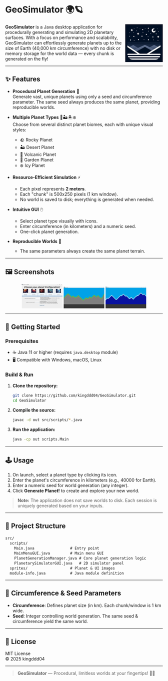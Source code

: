 # GeoSimulator 🌍🪐

<img src="src/sprites/GeoSimulatorIcon.png" alt="GeoSimulator Icon" align="right" width="120"/>

**GeoSimulator** is a Java desktop application for procedurally generating and simulating 2D planetary surfaces. With a focus on performance and scalability, GeoSimulator can effortlessly generate planets up to the size of Earth (40,000 km circumference) with no disk or memory storage for the world data — every chunk is generated on the fly!

---

## ✨ Features

- **Procedural Planet Generation** 🚀  
  Generate vast, unique planets using only a seed and circumference parameter. The same seed always produces the same planet, providing reproducible worlds.

- **Multiple Planet Types** 🌋🏜️🏝️❄️  
  Choose from several distinct planet biomes, each with unique visual styles:
  - 🪨 Rocky Planet
  - 🏜️ Desert Planet
  - 🌋 Volcanic Planet
  - 🌳 Garden Planet
  - ❄️ Icy Planet

- **Resource-Efficient Simulation** ⚡  
  - Each pixel represents **2 meters**.
  - Each "chunk" is 500x250 pixels (1 km window).
  - No world is saved to disk; everything is generated when needed.

- **Intuitive GUI** 🖱️  
  - Select planet type visually with icons.
  - Enter circumference (in kilometers) and a numeric seed.
  - One-click planet generation.

- **Reproducible Worlds** 🔁  
  - The same parameters always create the same planet terrain.

---

## 🖼️ Screenshots

<p align="center">
  <img src="src/sprites/screen1.png" alt="Rocky Planet" width="130"/>
  <img src="src/sprites/screen2.png" alt="Desert Planet" width="130"/>
  <img src="src/sprites/screen3.png" alt="Volcanic Planet" width="130"/>
</p>

---

## 🚀 Getting Started

### Prerequisites

- ☕ Java 11 or higher (requires `java.desktop` module)
- 🖥️ Compatible with Windows, macOS, Linux

### Build & Run

1. **Clone the repository:**
   ```sh
   git clone https://github.com/kingddd04/GeoSimulator.git
   cd GeoSimulator
   ```

2. **Compile the source:**
   ```sh
   javac -d out src/scripts/*.java
   ```

3. **Run the application:**
   ```sh
   java -cp out scripts.Main
   ```

---

## 🕹️ Usage

1. On launch, select a planet type by clicking its icon.
2. Enter the planet's circumference in kilometers (e.g., 40000 for Earth).
3. Enter a numeric seed for world generation (any integer).
4. Click **Generate Planet!** to create and explore your new world.

> **Note:** The application does not save worlds to disk. Each session is uniquely generated based on your inputs.

---

## 📁 Project Structure

```
src/
  scripts/
    Main.java                # Entry point
    MainMenuGUI.java         # Main menu GUI
    PlanetGenerationManager.java # Core planet generation logic
    PlanetarySimulatorGUI.java   # 2D simulator panel
  sprites/                   # Planet & UI images
  module-info.java           # Java module definition
```

---

## 📏 Circumference & Seed Parameters

- **Circumference**: Defines planet size (in km). Each chunk/window is 1 km wide.
- **Seed**: Integer controlling world generation. The same seed & circumference yield the same world.

---

## 📄 License

MIT License  
© 2025 kingddd04

---

> **GeoSimulator** — Procedural, limitless worlds at your fingertips! 🚀🌌
